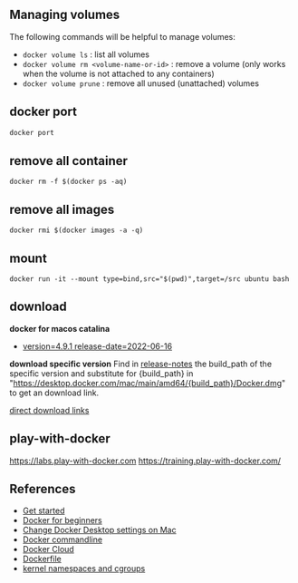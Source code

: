 

## Managing volumes
The following commands will be helpful to manage volumes:

- `docker volume ls` : list all volumes
- `docker volume rm <volume-name-or-id>` : remove a volume (only works when the volume is not attached to any containers)
- `docker volume prune` : remove all unused (unattached) volumes

## docker port
```bash
docker port
```

## remove all container
```
docker rm -f $(docker ps -aq)
```
## remove all images
```
docker rmi $(docker images -a -q)
```
## mount
```
docker run -it --mount type=bind,src="$(pwd)",target=/src ubuntu bash
```

## download
**docker for macos catalina**
- [version=4.9.1 release-date=2022-06-16](https://desktop.docker.com/mac/main/amd64/81317/Docker.dmg)

 **download specific version**
Find in [release-notes](https://github.com/docker/docs/blob/51b3996c903f474aa68b32cfc74370e1cd2c982a/content/desktop/release-notes.md) the build_path of the specific version and substitute for {build_path} in "https://desktop.docker.com/mac/main/amd64/{build_path}/Docker.dmg" to get an download link.

 [direct download links](https://gist.github.com/kupietools/2f9f085228d765da579f0f0702bec33c)
 
## play-with-docker
https://labs.play-with-docker.com
https://training.play-with-docker.com/

## References
- [Get started](https://docs.docker.com/get-started/workshop/02_our_app/)
- [Docker for beginners](https://github.com/docker/labs/blob/master/beginner/readme.md)
- [Change Docker Desktop settings on Mac](https://docs.docker.com/desktop/settings/mac/)  
- [Docker commandline](https://docs.docker.com/engine/reference/commandline/run/) 
- [Docker Cloud](https://hub.docker.com/)  
- [Dockerfile](https://docs.docker.com/reference/dockerfile/)
- [kernel namespaces and cgroups](https://medium.com/@saschagrunert/demystifying-containers-part-i-kernel-space-2c53d6979504)

